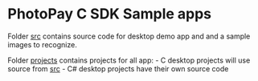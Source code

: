 PhotoPay C SDK Sample apps
========================

Folder [src](src) contains source code for desktop demo app and and a sample images to recognize.

Folder [projects](projects) contains projects for all app:
    - C desktop projects will use source from [src](src)
    - C# desktop projects have their own source code
